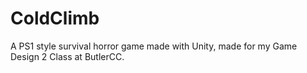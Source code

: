 # ColdClimb
A PS1 style survival horror game made with Unity, made for my Game Design 2 Class at ButlerCC.
